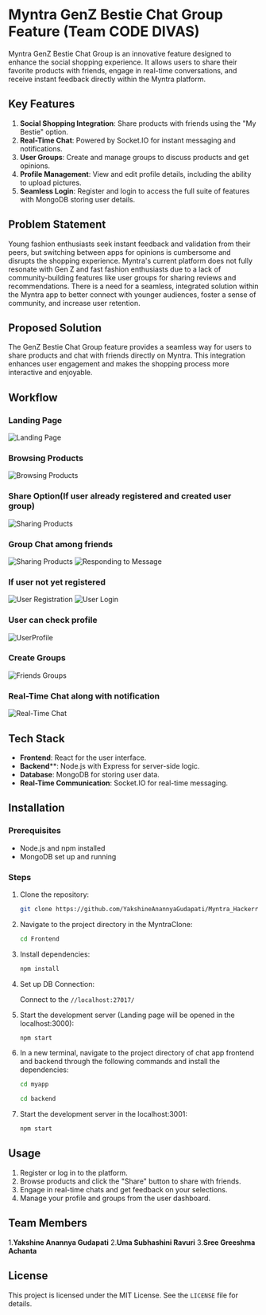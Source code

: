 
# Myntra GenZ Bestie Chat Group Feature (Team CODE DIVAS)

Myntra GenZ Bestie Chat Group is an innovative feature designed to enhance the social shopping experience. It allows users to share their favorite products with friends, engage in real-time conversations, and receive instant feedback directly within the Myntra platform.

## Key Features

1. **Social Shopping Integration**: Share products with friends using the "My Bestie" option.
2. **Real-Time Chat**: Powered by Socket.IO for instant messaging and notifications.
3. **User Groups**: Create and manage groups to discuss products and get opinions.
4. **Profile Management**: View and edit profile details, including the ability to upload pictures.
5. **Seamless Login**: Register and login to access the full suite of features with MongoDB storing user details.

## Problem Statement

Young fashion enthusiasts seek instant feedback and validation from their peers, but switching between apps for opinions is cumbersome and disrupts the shopping experience. Myntra's current platform does not fully resonate with Gen Z and fast fashion enthusiasts due to a lack of community-building features like user groups for sharing reviews and recommendations. There is a need for a seamless, integrated solution within the Myntra app to better connect with younger audiences, foster a sense of community, and increase user retention.

## Proposed Solution

The GenZ Bestie Chat Group feature provides a seamless way for users to share products and chat with friends directly on Myntra. This integration enhances user engagement and makes the shopping process more interactive and enjoyable.

## Workflow 
### Landing Page
![Landing Page](images/Landingpage.png)
### Browsing Products
![Browsing Products](images/ProductCategories.png)
### Share Option(If user already registered and created user group)
![Sharing Products](images/ShareOption.png)
### Group Chat among friends
![Sharing Products](images/Sharedinchat.png)
![Responding to Message](images/Resondingtomsg.png)

### If user not yet registered

![User Registration](images/LoginPage.png)
![User Login](images/SignupPage.png)

### User can check profile
![UserProfile](images/UserProfile.png)

### Create Groups

![Friends Groups](images/CreateGroup.png)

### Real-Time Chat along with notification

![Real-Time Chat](images/Notification.png)


## Tech Stack

- **Frontend**: React for the user interface.
- **Backend****: Node.js with Express for server-side logic.
- **Database**: MongoDB for storing user data.
- **Real-Time Communication**: Socket.IO for real-time messaging.

## Installation

### Prerequisites

- Node.js and npm installed
- MongoDB set up and running

### Steps

1. Clone the repository:

   ```bash
   git clone https://github.com/YakshineAnannyaGudapati/Myntra_Hackerramp.git
   ```

2. Navigate to the project directory in the MyntraClone:

   ```bash
   cd Frontend
   ```

3. Install dependencies:

   ```bash
   npm install
   ```

4. Set up DB Connection:

   Connect to the `//localhost:27017/`

5. Start the development server (Landing page will be opened in the localhost:3000):

   ```bash
   npm start
   ```

6. In a new terminal, navigate to the project directory of chat app frontend and backend through the following commands and install the dependencies:

   ```bash
   cd myapp
   ```

   ```bash
   cd backend
   ```

7. Start the development server in the localhost:3001:

   ```bash
   npm start
   ```

## Usage

1. Register or log in to the platform.
2. Browse products and click the "Share" button to share with friends.
3. Engage in real-time chats and get feedback on your selections.
4. Manage your profile and groups from the user dashboard.

## Team Members
1.**Yakshine Anannya Gudapati**
2.**Uma Subhashini Ravuri**
3.**Sree Greeshma Achanta**


## License

This project is licensed under the MIT License. See the `LICENSE` file for details.


